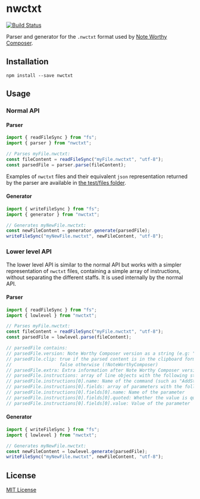 # nwctxt

[![Build Status](https://travis-ci.org/davdiv/nwctxt.svg?branch=master)](https://travis-ci.org/davdiv/nwctxt)

Parser and generator for the `.nwctxt` format used by [Note Worthy Composer](https://noteworthycomposer.com/).

## Installation

```
npm install --save nwctxt
```

## Usage

### Normal API

#### Parser

```js
import { readFileSync } from "fs";
import { parser } from "nwctxt";

// Parses myFile.nwctxt:
const fileContent = readFileSync("myFile.nwctxt", "utf-8");
const parsedFile = parser.parse(fileContent);
```

Examples of `nwctxt` files and their equivalent `json` representation returned by the parser are available in [the test/files folder](test/files).

#### Generator

```js
import { writeFileSync } from "fs";
import { generator } from "nwctxt";

// Generates myNewFile.nwctxt:
const newFileContent = generator.generate(parsedFile);
writeFileSync("myNewFile.nwctxt", newFileContent, "utf-8");
```

### Lower level API

The lower level API is similar to the normal API but works with a simpler representation of `nwctxt` files, containing a simple array of instructions, without separating the different staffs. It is used internally by the normal API.

#### Parser

```js
import { readFileSync } from "fs";
import { lowlevel } from "nwctxt";

// Parses myFile.nwctxt:
const fileContent = readFileSync("myFile.nwctxt", "utf-8");
const parsedFile = lowlevel.parse(fileContent);

// parsedFile contains:
// parsedFile.version: Note Worthy Composer version as a string (e.g: "2.75")
// parsedFile.clip: true if the parsed content is in the clipboard format (!NoteWorthyComposerClip),
//                  false otherwise (!NoteWorthyComposer)
// parsedFile.extra: Extra information after Note Worthy Composer version (e.g. "Single")
// parsedFile.instructions: array of line objects with the following structure:
// parsedFile.instructions[0].name: Name of the command (such as "AddStaff")
// parsedFile.instructions[0].fields: array of parameters with the following structure:
// parsedFile.instructions[0].fields[0].name: Name of the parameter
// parsedFile.instructions[0].fields[0].quoted: Whether the value is quoted
// parsedFile.instructions[0].fields[0].value: Value of the parameter
```

#### Generator

```js
import { writeFileSync } from "fs";
import { lowlevel } from "nwctxt";

// Generates myNewFile.nwctxt:
const newFileContent = lowlevel.generate(parsedFile);
writeFileSync("myNewFile.nwctxt", newFileContent, "utf-8");
```

## License

[MIT License](./LICENSE)
